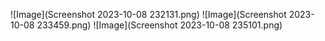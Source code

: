 ![Image](Screenshot 2023-10-08 232131.png) 
![Image](Screenshot 2023-10-08 233459.png)
![Image](Screenshot 2023-10-08 235101.png)
